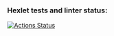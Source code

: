 ### Hexlet tests and linter status:
[![Actions Status](https://github.com/AndreyKrymski/frontend-project-lvl2/workflows/hexlet-check/badge.svg)](https://github.com/AndreyKrymski/frontend-project-lvl2/actions)
